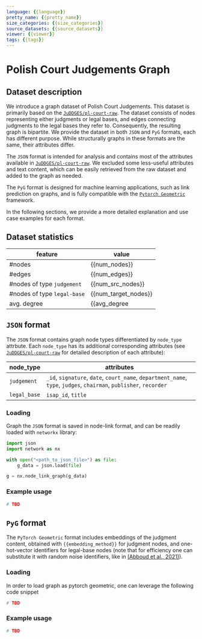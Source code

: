 ```yaml
---
language: {{language}}
pretty_name: {{pretty_name}}
size_categories: {{size_categories}}
source_datasets: {{source_datasets}}
viewer: {{viewer}}
tags: {{tags}}
---
```


# Polish Court Judgements Graph

## Dataset description
We introduce a graph dataset of Polish Court Judgements. This dataset is primarily based on the [`JuDDGES/pl-court-raw`](https://huggingface.co/datasets/JuDDGES/pl-court-raw). The dataset consists of nodes representing either judgments or legal bases, and edges connecting judgments to the legal bases they refer to. Consequently, the resulting graph is bipartite. We provide the dataset in both `JSON` and `PyG` formats, each has different purpose. While structurally graphs in these formats are the same, their attributes differ. 

The `JSON` format is intended for analysis and contains most of the attributes available in [`JuDDGES/pl-court-raw`](https://huggingface.co/datasets/JuDDGES/pl-court-raw). We excluded some less-useful attributes and text content, which can be easily retrieved from the raw dataset and added to the graph as needed.

The `PyG` format is designed for machine learning applications, such as link prediction on graphs, and is fully compatible with the [`Pytorch Geometric`](https://github.com/pyg-team/pytorch_geometric) framework. 

In the following sections, we provide a more detailed explanation and use case examples for each format.

## Dataset statistics

| feature                     | value                |
|-----------------------------|----------------------|
| #nodes                      | {{num_nodes}}        |
| #edges                      | {{num_edges}}        |
| #nodes of type `judgement`  | {{num_src_nodes}}    |
| #nodes of type `legal-base` | {{num_target_nodes}} |
| avg. degree                 | {{avg_degree|round(2)}}       |

## `JSON` format
The `JSON` format contains graph node types differentiated by `node_type` attrbute. Each `node_type` has its additional corresponding attributes (see [`JuDDGES/pl-court-raw`](https://huggingface.co/datasets/JuDDGES/pl-court-raw) for detailed description of each attribute):

| node_type    | attributes                                                                                                          |
|--------------|---------------------------------------------------------------------------------------------------------------------|
| `judgement`  | `_id`, `signature`, `date`, `court_name`, `department_name`, `type`, `judges`, `chairman`, `publisher`, `recorder`  |
| `legal_base` | `isap_id`, `title`                                                                                                  |

 
### Loading
Graph the `JSON` format is saved in node-link format, and can be readily loaded with `networkx` library:

```python
import json
import network as nx

with open("<path_to_json_file>") as file:
    g_data = json.load(file)

g = nx.node_link_graph(g_data)
```

### Example usage
```python
# TBD
```

## `PyG` format
The `PyTorch Geometric` format includes embeddings of the judgment content, obtained with `{{embedding_method}}` for judgment nodes, and one-hot-vector identifiers for legal-base nodes (note that for efficiency one can substitute it with random noise identifiers, like in [(Abboud et al., 2021)](https://arxiv.org/abs/2010.01179)).

### Loading
In order to load graph as pytorch geometric, one can leverage the following code snippet
```python
# TBD
```

### Example usage
```python
# TBD
```